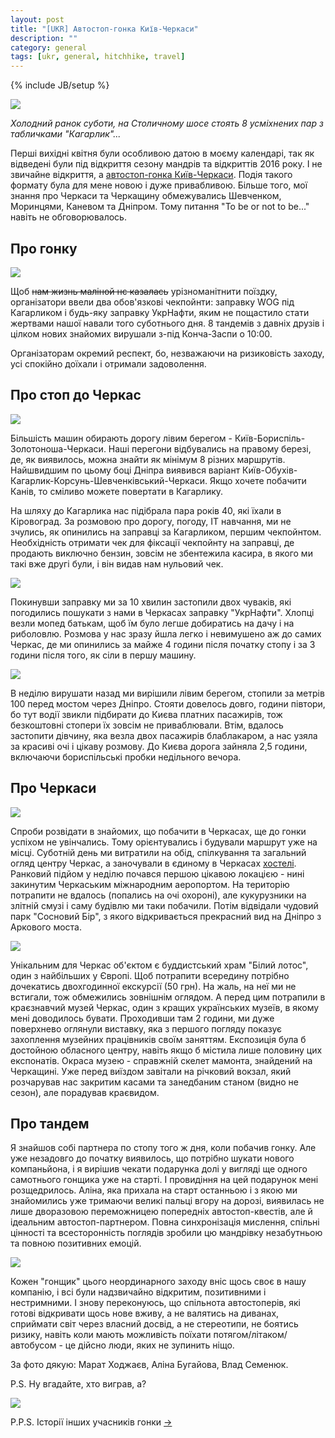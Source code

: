 ```yaml
---
layout: post
title: "[UKR] Автостоп-гонка Київ-Черкаси"
description: ""
category: general
tags: [ukr, general, hitchhike, travel]
---
```

{% include JB/setup %}

<img src="{{ BASE_PATH }}/assets/img/cherkasy-00.jpg">

*Холодний ранок суботи, на Столичному шосе стоять 8 усміхнених пар з табличками "Кагарлик"...*

Перші вихідні квітня були особливою датою в моєму календарі, так як відведені були під відкриття сезону мандрів та відкриттів 2016 року. І не звичайне відкриття, а <a href="https://www.facebook.com/events/1571989706425121/">автостоп-гонка Київ-Черкаси</a>.  Подія такого формату була для мене новою і дуже привабливою. Більше того, мої знання про Черкаси та Черкащину обмежувались Шевченком, Моринцями, Каневом та Дніпром. Тому питання "To be or not to be..." навіть не обговорювалось.

## Про гонку
<img src="{{ BASE_PATH }}/assets/img/cherkasy-01.jpg">

Щоб ~~нам жизнь маліной нє казалась~~ урізноманітнити поїздку, організатори ввели два обов'язкові чекпойнти: заправку WOG під Кагарликом і будь-яку заправку УкрНафти, яким не пощастило стати жертвами нашої навали того суботнього дня. 8 тандемів з давніх друзів і цілком нових знайомих вирушали з-під Конча-Заспи о 10:00.

Організаторам окремий респект, бо, незважаючи на ризиковість заходу, усі спокійно доїхали і отримали задоволення.

## Про cтоп до Черкас

<img src="{{ BASE_PATH }}/assets/img/cherkasy-02.png">

Більшість машин обирають дорогу лівим берегом - Київ-Бориспіль-Золотоноша-Черкаси. Наші перегони відбувались на правому березі, де, як виявилось, можна знайти як мінімум 8 різних маршрутів. Найшвидшим по цьому боці Дніпра виявився варіант Київ-Обухів-Кагарлик-Корсунь-Шевченківський-Черкаси. Якщо хочете побачити Канів, то сміливо можете повертати в Кагарлику. 

На шляху до Кагарлика нас підібрала пара років 40, які їхали в Кіровоград. За розмовою про дорогу, погоду, ІТ навчання, ми не зчулись, як опинились на заправці за Кагарликом, першим чекпойнтом. Необхідність отримати чек для фіксації чекпойнту на заправці, де продають виключно бензин, зовсім не збентежила касира, в якого ми такі вже другі були, і він видав нам нульовий чек.

<img src="{{ BASE_PATH }}/assets/img/cherkasy-03.jpg">

Покинувши заправку ми за 10 хвилин застопили двох чуваків, які погодились пошукати з нами в Черкасах заправку "УкрНафти". Хлопці везли мопед батькам, щоб їм було легше добиратись на дачу і на риболовлю. Розмова у нас зразу йшла легко і невимушено аж до самих Черкас, де ми опинились за майже 4 години після початку стопу і за 3 години після того, як сіли в першу машину.
 
<img src="{{ BASE_PATH }}/assets/img/cherkasy-05.jpg">

В неділю вирушати назад ми вирішили лівим берегом, стопили за метрів 100 перед мостом через Дніпро. Стояти довелось довго, години півтори, бо тут водії звикли підбирати до Києва платних пасажирів, тож безкоштовні стопери їх зовсім не приваблювали. Втім, вдалось застопити дівчину, яка везла двох пасажирів блаблакаром, а нас узяла за красиві очі і цікаву розмову. До Києва дорога зайняла 2,5 години, включаючи бориспільські пробки недільного вечора.

## Про Черкаси

<img src="{{ BASE_PATH }}/assets/img/cherkasy-06.jpg">

Спроби розвідати в знайомих, що побачити в Черкасах, ще до гонки успіхом не увінчались. Тому орієнтувались і будували маршрут уже на місці. Суботній день ми витратили на обід, спілкування та загальний огляд центру Черкас, а заночували в єдиному в Черкасах <a href="http://www.booking.com/hotel/ua/pervyi-hostel-v-cherkassakh.uk.html">хостелі</a>. Ранковий підйом у неділю почався першою цікавою локацією - нині закинутим Черкаським міжнародним аеропортом. На територію потрапити не вдалось (попались на очі охороні), але кукурузники на злітній смузі і саму будівлю ми таки побачили. Потім відвідали чудовий парк "Сосновий Бір", з якого відкривається прекрасний вид на Дніпро з Аркового моста.

<img src="{{ BASE_PATH }}/assets/img/cherkasy-07.jpg">

Унікальним для Черкас об'єктом є буддистський храм "Білий лотос", один з найбільших у Європі. Щоб потрапити всередину потрібно дочекатись двохгодинної екскурсії (50 грн). На жаль, на неї ми не встигали, тож обмежились зовнішнім оглядом. А перед цим потрапили в краєзнавчий музей Черкас, один з кращих українських музеїв, в якому мені доводилось бувати. Проходивши там 2 години, ми дуже поверхнево оглянули виставку, яка з першого погляду показує захоплення музейних працівників своїм заняттям. Експозиція була б достойною обласного центру, навіть якщо б містила лише половину цих експонатів. Окраса музею - справжній скелет мамонта, знайдений на Черкащині. Уже перед виїздом завітали на річковий вокзал, який розчарував нас закритим касами та занедбаним станом (видно не сезон), але порадував краєвидом.

## Про тандем

Я знайшов собі партнера по стопу того ж дня, коли побачив гонку. Але уже незадовго до початку виявилось, що потрібно шукати нового компаньйона, і я вирішив чекати подарунка долі у вигляді ще одного самотнього гонщика уже на старті. І провидіння на цей подарунок мені розщедрилось. Аліна, яка прихала на старт останньою і з якою ми знайомились уже тримаючи великі пальці вгору на дорозі, виявилась не лише дворазовою переможницею попередніх автостоп-квестів, але й ідеальним автостоп-партнером. Повна синхронізація мислення, спільні цінності та всесторонність поглядів зробили цю мандрівку незабутньою та повною позитивних емоцій.

<img src="{{ BASE_PATH }}/assets/img/cherkasy-08.jpg">

Кожен "гонщик" цього неординарного заходу вніс щось своє в нашу компанію, і всі були надзвичайно відкритим, позитивними і нестримними. І знову переконуюсь, що спільнота автостоперів, які готові відкривати щось нове вживу, а не валятись на диванах, сприймати світ через власний досвід, а не стереотипи, не боятись ризику, навіть коли мають можливість поїхати потягом/літаком/автобусом - це дійсно люди, яких не зупинить ніщо.

За фото дякую: Марат Ходжаєв, Аліна Бугайова, Влад Семенюк.

P.S. Ну вгадайте, хто виграв, а?

<img src="{{ BASE_PATH }}/assets/img/cherkasy-09.jpg">


P.P.S. Історії інших учасників гонки <a href="https://www.youtube.com/watch?v=PMgkjYwB9WY">-></a> 